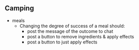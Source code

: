## Camping

* meals
    * Changing the degree of success of a meal should:
        * post the message of the outcome to chat
        * post a button to remove ingredients & apply effects
        * post a button to just apply effects
